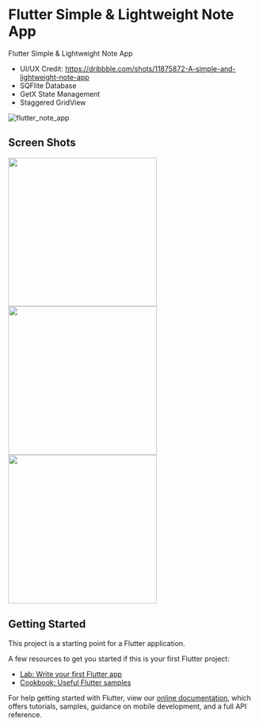 # Flutter Simple & Lightweight Note App

Flutter Simple & Lightweight Note App
- UI/UX Credit: https://dribbble.com/shots/11875872-A-simple-and-lightweight-note-app
- SQFlite Database
- GetX State Management
- Staggered GridView

![flutter_note_app](https://user-images.githubusercontent.com/48145486/114013183-b2ec5280-9880-11eb-82e4-6069f03c1687.png)

## Screen Shots
<p float="left">
<img src="https://user-images.githubusercontent.com/48145486/114013113-9e0fbf00-9880-11eb-8cae-10a21b9f54cf.png" width="300">
<img src="https://user-images.githubusercontent.com/48145486/114013118-a0721900-9880-11eb-941c-93a82928a723.png" width="300">
<img src="https://user-images.githubusercontent.com/48145486/114013129-a23bdc80-9880-11eb-96a8-ead19dc294b4.png" width="300">
</p>

## Getting Started

This project is a starting point for a Flutter application.

A few resources to get you started if this is your first Flutter project:

- [Lab: Write your first Flutter app](https://flutter.dev/docs/get-started/codelab)
- [Cookbook: Useful Flutter samples](https://flutter.dev/docs/cookbook)

For help getting started with Flutter, view our
[online documentation](https://flutter.dev/docs), which offers tutorials,
samples, guidance on mobile development, and a full API reference.
